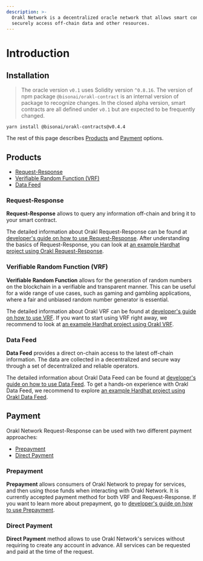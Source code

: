 ```yaml
---
description: >-
  Orakl Network is a decentralized oracle network that allows smart contracts to
  securely access off-chain data and other resources.
---
```


# Introduction

## Installation

> The oracle version `v0.1` uses Solidity version `^0.8.16`. The version of npm package `@bisonai/orakl-contract` is an internal version of package to recognize changes. In the closed alpha version, smart contracts are all defined under `v0.1` but are expected to be frequently changed.

```
yarn install @bisonai/orakl-contracts@v0.4.4
```

The rest of this page describes [Products](./#products) and [Payment](./#payment) options.

## Products

* [Request-Response](developers-guide/request-response.md)
* [Verifiable Random Function (VRF)](developers-guide/verifiable-random-function-vrf.md)
* [Data Feed](developers-guide/data-feed.md)

### Request-Response

**Request-Response** allows to query any information off-chain and bring it to your smart contract.

The detailed information about Orakl Request-Response can be found at [developer's guide on how to use Request-Response](developers-guide/request-response.md). After understanding the basics of Request-Response, you can look at [an example Hardhat project using Orakl Request-Response](https://github.com/Bisonai/vrf-consumer).

### Verifiable Random Function (VRF)

**Verifiable Random Function** allows for the generation of random numbers on the blockchain in a verifiable and transparent manner. This can be useful for a wide range of use cases, such as gaming and gambling applications, where a fair and unbiased random number generator is essential.

The detailed information about Orakl VRF can be found at [developer's guide on how to use VRF](developers-guide/verifiable-random-function-vrf.md). If you want to start using VRF right away, we recommend to look at [an example Hardhat project using Orakl VRF](https://github.com/Bisonai/vrf-consumer).

### Data Feed

**Data Feed** provides a direct on-chain access to the latest off-chain information. The data are collected in a decentralized and secure way through a set of decentralized and reliable operators.&#x20;

The detailed information about Orakl Data Feed can be found at [developer's guide on how to use Data Feed](developers-guide/data-feed.md). To get a hands-on experience with Orakl Data Feed, we recommend to explore [an example Hardhat project using Orakl Data Feed](https://github.com/Bisonai/data-feed-consumer).

## Payment

Orakl Network Request-Response can be used with two different payment approaches:

* [Prepayment](./#prepayment)
* [Direct Payment](./#direct-payment)

### Prepayment

**Prepayment** allows consumers of Orakl Network to prepay for services, and then using those funds when interacting with Orakl Network. It is currently accepted payment method for both VRF and Request-Response. If you want to learn more about prepayment, go to [developer's guide on how to use Prepayment](developers-guide/prepayment.md).

### Direct Payment

**Direct Payment** method allows to use Orakl Network's services without requiring to create any account in advance. All services can be requested and paid at the time of the request.
